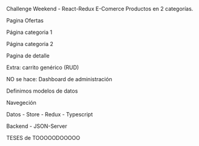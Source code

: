 Challenge Weekend - React-Redux
E-Comerce
Productos en 2 categorías.

Pagina Ofertas

Página categoria 1

Página categoria 2

Pagina de detalle

Extra: carrito genérico (RUD)

NO se hace: Dashboard de administración

Definimos modelos de datos

Navegeción

Datos - Store - Redux - Typescript

Backend - JSON-Server

TESES de TOOOOODOOOOO
